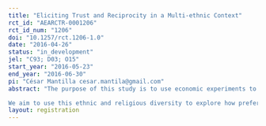 ```yaml
---
title: "Eliciting Trust and Reciprocity in a Multi-ethnic Context"
rct_id: "AEARCTR-0001206"
rct_id_num: "1206"
doi: "10.1257/rct.1206-1.0"
date: "2016-04-26"
status: "in_development"
jel: "C93; D03; O15"
start_year: "2016-05-23"
end_year: "2016-06-30"
pi: "César Mantilla cesar.mantila@gmail.com"
abstract: "The purpose of this study is to use economic experiments to measure trust, trustworthiness and reciprocity in a setting with a particular ethnic and religious composition, the Xishuangbanna Dai Autonomous Prefecture, in the Yunnan Province in Southwest China. The Dai ethnic group, a minority at the Chinese-wide level, is majoritarian in Xishuangbanna with 29.9% of the population. The country’s majoritarian ethnic group, the Han-Chinese, occupies the second place within Xishuangbanna with 29.1% of the population. Besides, there are another seven ethnic groups with at least 1% of Xishuangbanna’s total population. This large ethinic diversity is accompanied by variation in religious affiliations between and within ethnic groups, including Buddhists, Protestants, Muslims and Christians. 
We aim to use this ethnic and religious diversity to explore how preferences and behavior differ in economic interactions according to the primed characteristics from the subjects with which they will interact with. Economic experiments have been shown to be helpful in the elicitation of preferences when is monetarily costly to declare what might be socially expected but does not reveal the participants’ tastes (Fershtman and Gneezy, 2001; Habyarimana et al. 2007). Our experiment comprises two well-known economic games, a trust game (Block 1 - 5 rounds) and a public goods game with punishment (Block 2 - 5 rounds). In the trust game there will be a quasi-random rematching after every round, aiming to allow each subject to interact at least two times with subjects from their own ethnic group and another two times with subjects from a different ethnic group. Either the ethnic affiliation or the religious confession from the other group member will be revealed in each round of the game. In the public goods game with punishment subjects will be assigned to groups of four participants. Within each session we will have homogeneous and heterogeneous groups in terms of declared ethnicity. After the allocation stage, the contribution of each group member will be publicly revealed (with game IDs, not their actual identity), and subjects will have a chance to incur in a costly punishment."
layout: registration
---
```


